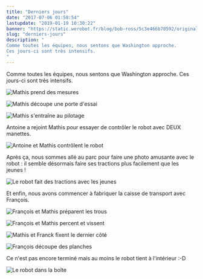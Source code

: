 ```yaml
---
title: "Derniers jours"
date: "2017-07-06 01:58:54"
lastupdate: "2019-01-19 10:30:22"
banner: "https://static.werobot.fr/blog/bob-ross/5c3e466b70592/original.jpg"
slug: "derniers-jours"
description: " 
Comme toutes les équipes, nous sentons que Washington approche.
Ces jours-ci sont très intensifs.
"
---
```

Comme toutes les équipes, nous sentons que Washington approche.
Ces jours-ci sont très intensifs.

![Mathis prend des mesures](https://static.werobot.fr/blog/bob-ross/5c3e466bcc635/50.jpg "Mathis prend des mesures")

![Mathis découpe une porte d'essai](https://static.werobot.fr/blog/bob-ross/5c3e466c48bda/50.jpg "Mathis découpe une porte d'essai")

![Mathis s'entraîne au pilotage](https://static.werobot.fr/blog/bob-ross/5c3e466ca9376/50.jpg "Mathis s'entraîne au pilotage")

Antoine a rejoint Mathis pour essayer de contrôler le robot avec DEUX manettes.

![Antoine et Mathis contrôlent le robot](https://static.werobot.fr/blog/bob-ross/5c3e466b70592/50.jpg "Antoine et Mathis contrôlent le robot")

Après ça, nous sommes allé au parc pour faire une photo amusante avec le robot : il semble désormais faire ses tractions plus facilement que les jeunes !

![Le robot fait des tractions avec les jeunes](https://static.werobot.fr/blog/bob-ross/5c3e466d7d455/50.jpg "Le robot fait des tractions avec les jeunes")

Et enfin, nous avons commencer à fabriquer la caisse de transport avec François.

![François et Mathis préparent les trous](https://static.werobot.fr/blog/bob-ross/5c3e466de6d60/50.jpg "François et Mathis préparent les trous")

![François et Mathis percent et vissent](https://static.werobot.fr/blog/bob-ross/5c3e466e8f035/50.jpg "François et Mathis percent et vissent")

![Mathis et Franck fixent le dernier côté](https://static.werobot.fr/blog/bob-ross/5c3e466eef725/50.jpg "Mathis et Franck fixent le dernier côté")

![François découpe des planches](https://static.werobot.fr/blog/bob-ross/5c3e466f8cd6d/50.jpg "François découpe des planches")

Ce n'est pas encore terminé mais au moins le robot tient à l'intérieur :-D

![Le robot dans la boîte](https://static.werobot.fr/blog/bob-ross/5c3e466fe659b/50.jpg "Le robot dans la boîte")






    